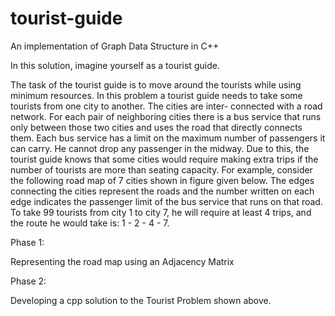 # tourist-guide
An implementation of Graph Data Structure in C++

In this solution, imagine yourself as a tourist guide. 

The task of the tourist guide is to move around the tourists while using minimum resources. In this
problem a tourist guide needs to take some tourists from one city to another. The cities are inter-
connected with a road network. For each pair of neighboring cities there is a bus service that runs
only between those two cities and uses the road that directly connects them. Each bus service has
a limit on the maximum number of passengers it can carry. He cannot drop any passenger in the
midway. Due to this, the tourist guide knows that some cities would require making extra trips if
the number of tourists are more than seating capacity. For example, consider the following road
map of 7 cities shown in figure given below. The edges connecting the cities represent the roads
and the number written on each edge indicates the passenger limit of the bus service that runs on
that road. To take 99 tourists from city 1 to city 7, he will require at least 4 trips, and the route he
would take is: 1 - 2 - 4 - 7.

Phase 1:

Representing the road map using an Adjacency Matrix

Phase 2:

Developing a cpp solution to the Tourist Problem shown above.
